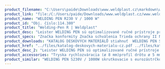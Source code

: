 ```yaml
---
product_filename: "C:\Users\paide\Downloads\www.weldplast.cz\markdown\welding-pen-r.md"
product_link: "file:/C:/Users/paide/Downloads/www.weldplast.cz/www.weldplast.cz/sk/welding-pen-r"
product_name: "WELDING PEN R230 V / 1000 W"
product_id: "Obj. číslo:114.380"
product_title: "Welding-Pen R | Weldplast"
product_desc: "Leister WELDING PEN sú optimalizované ručné prístroje pre rychlosvařování. Ich štíhly dizajn a externý prívod vzduchu pomocou otočnej vzduchovej hadice Vám ušetrí veľa námahy. Vďaka elektronickej kontrole v uzavretom el. obvodu pracuje prístroj Leister WELDING PEN R vždy so správnou teplotou ktorá sa zobrazuje na displeji a je ľahko regulovateľná.Digitálne zobrazenie teplotyOtočná vzduchová hadicaPrívod vzduchu dúchadlom Leister ROBUST alebo stlačený vzduchChladená trubica výhrevného telesa"
product_specs: "Značka konformity Značka schválenia Trieda ochrany II NapätieV~230 PríkonW1000 FrekvenciaHz50 / 60 Max. teplota°C600 Prietok vzduchul/min40 Rozmerymm270 x 43 (rukojeť ø 32) Hmotnosťkg1 (s kabelem 3 m vzduchovou hadicí a Y-přípojkou) Druh certifikácieCCA"
product_downloads: "KATALOG DESKOVÝCH MATERIÁLŮ stiahnuť  WELDING PEN S/R - manuál CZ_SK stiahnuť  WELDING PEN - produktový list stiahnuť"
product_href: "../files/katalog-deskovych-materialu-cz.pdf ../files/katalog-deskovych-materialu-cz.pdf ../files/997-welding-pen-s-r-manual-cz-sk.pdf ../files/997-welding-pen-s-r-manual-cz-sk.pdf ../files/welding-pen-r-s-produktovy-list-leister.pdf ../files/welding-pen-r-s-produktovy-list-leister.pdf"
product_desc_2: "Leister WELDING PEN sú optimalizované ručné prístroje pre rychlosvařování. Ich štíhly dizajn a externý prívod vzduchu pomocou otočnej vzduchovej hadice Vám ušetrí veľa námahy. Vďaka elektronickej kontrole v uzavretom el. obvodu pracuje prístroj Leister WELDING PEN R vždy so správnou teplotou ktorá sa zobrazuje na displeji a je ľahko regulovateľná.Digitálne zobrazenie teplotyOtočná vzduchová hadicaPrívod vzduchu dúchadlom Leister ROBUST alebo stlačený vzduchChladená trubica výhrevného telesa"
product_accessories: "Tryska rychlozváracia (ø 8 mm)profil drôtu ø 5 mm zúžená vyhnutáAdaptér (ø 505 mm)na ø 213 mmTryska reflektorová dierovaná (ø 8 mm)10 x 12 mm 90° zahnutáAdaptér (M14) na M1445° zahnutý pro skrutkovacie tryskyAdaptér (M14) na M1530° zahnutý pro skrutkovacie tryskyTryska rychlozváracia skrutkovacia (M14)profil drôtu ø 4 mm pre fluoroplastyTryska základná skrutkovacia (M14) (ø 5 mm)43 mm priamaTryska rychlozváracia skrutkovacia (M14)profil drôtu Δ 57 x 37 mm bez stehovacího ramienkaTryska rychlozváracia skrutkovacia (M14)profil drôtu ø 3 mmTryska rychlozváracia skrutkovacia (M14)profil drôtu ø 4 mmTryska rychlozváracia skrutkovacia (M14)profil drôtu Δ 57 x 37 mm se stehovacím ramienkomTryska rychlozváracia skrutkovacia (M14)profil drôtu ø 3 mm se stehovacím ramienkomTryska rychlozváracia skrutkovacia (M14)profil drôtu ø 4 mm se stehovacím ramienkomTryska rychlozváracia (ø 8 mm)pro pásku 12 x 45 mmTryska rychlozváracia (ø 8 mm)pro pásku 8 x 2 mmTryska rychlozváracia (ø 8 mm)profil drôtu Δ 7 mmTryska rychlozváracia (ø 8 mm)profil drôtu Δ 57 mmTryska rychlozváracia (ø 8 mm)profil drôtu ø 5 mmTryska rychlozváracia (ø 8 mm)profil drôtu ø 4 mmTryska rychlozváracia (ø 8 mm)profil drôtu ø 3 mmTryska stehovacia skrutkovacia (M14)Tryska rychlozváracia skrutkovacia (M14)profil drôtu Δ 7 x 55 mm bez stehovacího ramienkaTryska reflektorová dierovaná (ø 8 mm)ø 13 mm 75° zahnutáTryska základná skrutkovacia (M14) (ø 5 mm)43 mm 15° vyhnutáTryska rychlozváracia (ø 8 mm)profil drôtu ø 5 mm zúženáTryska rychlozváracia (ø 8 mm)profil drôtu ø 4 mm zúženáTryska rychlozváracia (ø 8 mm)profil drôtu ø 3 mm zúžená WELDING PEN S230V / 1000W skrutkovacie s eurozástrčkouLABOR Ss MINOREM 230 V / 900 W 15 m hadicaLABOR S230 V / 800 W  s boxom 3 m hadicaDIODE PID230 V / 1600 W pre trysky skrutkovacieDIODE PID230V/1600W pre násuvné tryskyDIODE S230 V / 1600 W pre trysky skrutkovacieDIODE S230 V / 1600 W pre trysky násuvné (3 m hadica)"
product_similar: "WELDING PEN S230V / 1000W skrutkovacie s eurozástrčkouLABOR Ss MINOREM 230 V / 900 W 15 m hadicaLABOR S230 V / 800 W  s boxom 3 m hadicaDIODE PID230 V / 1600 W pre trysky skrutkovacieDIODE PID230V/1600W pre násuvné tryskyDIODE S230 V / 1600 W pre trysky skrutkovacieDIODE S230 V / 1600 W pre trysky násuvné (3 m hadica)"
---
```

